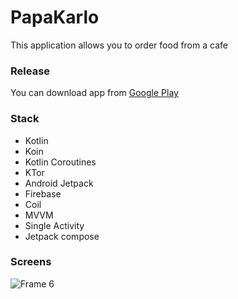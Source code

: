 # PapaKarlo
This application allows you to order food from a cafe

### Release
You can download app from [Google Play](https://play.google.com/store/apps/details?id=com.bunbeuaty.papakarlo)

### Stack
- Kotlin
- Koin
- Kotlin Coroutines
- KTor
- Android Jetpack
- Firebase
- Coil
- MVVM
- Single Activity
- Jetpack compose

### Screens
![Frame 6](https://user-images.githubusercontent.com/36783631/154862970-e4ebb424-c724-444b-a057-5f0b73e261d6.jpg)
